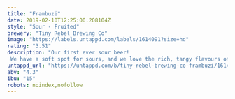 ```yaml
---
title: "Frambuzi"
date: 2019-02-10T12:25:00.208104Z
style: "Sour - Fruited"
brewery: "Tiny Rebel Brewing Co"
image: "https://labels.untappd.com/labels/1614091?size=hd"
rating: "3.51"
description: "Our first ever sour beer! We have a soft spot for sours, and we love the rich, tangy flavours of Framboesia. Packed to the brim with the plumpest, juiciest little raspberries we could get our hands on. We've fired them into this kettle soured little vigilante like a drive-by in the fruit aisle. Splat, splat, splat!"
untappd_url: "https://untappd.com/b/tiny-rebel-brewing-co-frambuzi/1614091"
abv: "4.3"
ibu: "15"
robots: noindex,nofollow
---
```

